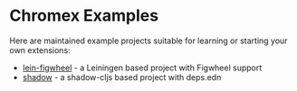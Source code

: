 # Chromex Examples

Here are maintained example projects suitable for learning or starting your own extensions:

* [lein-figwheel](lein-figwheel) - a Leiningen based project with Figwheel support
* [shadow](shadow) - a shadow-cljs based project with deps.edn
